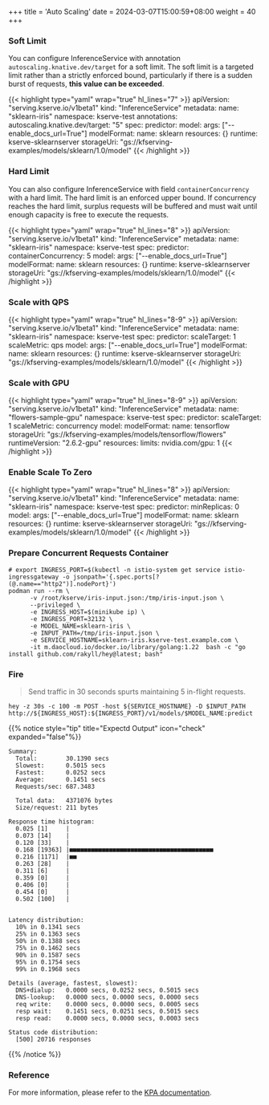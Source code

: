 +++
title = 'Auto Scaling'
date = 2024-03-07T15:00:59+08:00
weight = 40
+++


### Soft Limit
You can configure InferenceService with annotation `autoscaling.knative.dev/target` for a soft limit. The soft limit is a targeted limit rather than a strictly enforced bound, particularly if there is a sudden burst of requests, <b>this value can be exceeded</b>.


{{< highlight type="yaml" wrap="true" hl_lines="7" >}}
apiVersion: "serving.kserve.io/v1beta1"
kind: "InferenceService"
metadata:
  name: "sklearn-iris"
  namespace: kserve-test
  annotations:
    autoscaling.knative.dev/target: "5"
spec:
  predictor:
    model:
      args: ["--enable_docs_url=True"]
      modelFormat:
        name: sklearn
      resources: {}
      runtime: kserve-sklearnserver
      storageUri: "gs://kfserving-examples/models/sklearn/1.0/model"
{{< /highlight >}}


### Hard Limit
You can also configure InferenceService with field `containerConcurrency` with a hard limit. The hard limit is an enforced upper bound. If concurrency reaches the hard limit, surplus requests will be buffered and must wait until enough capacity is free to execute the requests.

{{< highlight type="yaml" wrap="true" hl_lines="8" >}}
apiVersion: "serving.kserve.io/v1beta1"
kind: "InferenceService"
metadata:
  name: "sklearn-iris"
  namespace: kserve-test
spec:
  predictor:
    containerConcurrency: 5
    model:
      args: ["--enable_docs_url=True"]
      modelFormat:
        name: sklearn
      resources: {}
      runtime: kserve-sklearnserver
      storageUri: "gs://kfserving-examples/models/sklearn/1.0/model"
{{< /highlight >}}

### Scale with QPS
{{< highlight type="yaml" wrap="true" hl_lines="8-9" >}}
apiVersion: "serving.kserve.io/v1beta1"
kind: "InferenceService"
metadata:
  name: "sklearn-iris"
  namespace: kserve-test
spec:
  predictor:
    scaleTarget: 1
    scaleMetric: qps
    model:
      args: ["--enable_docs_url=True"]
      modelFormat:
        name: sklearn
      resources: {}
      runtime: kserve-sklearnserver
      storageUri: "gs://kfserving-examples/models/sklearn/1.0/model"
{{< /highlight >}}

### Scale with GPU
{{< highlight type="yaml" wrap="true" hl_lines="8-9" >}}
apiVersion: "serving.kserve.io/v1beta1"
kind: "InferenceService"
metadata:
  name: "flowers-sample-gpu"
  namespace: kserve-test
spec:
  predictor:
    scaleTarget: 1
    scaleMetric: concurrency
    model:
      modelFormat:
        name: tensorflow
      storageUri: "gs://kfserving-examples/models/tensorflow/flowers"
      runtimeVersion: "2.6.2-gpu"
      resources:
        limits:
          nvidia.com/gpu: 1
{{< /highlight >}}

### Enable Scale To Zero
{{< highlight type="yaml" wrap="true" hl_lines="8" >}}
apiVersion: "serving.kserve.io/v1beta1"
kind: "InferenceService"
metadata:
  name: "sklearn-iris"
  namespace: kserve-test
spec:
  predictor:
    minReplicas: 0
    model:
      args: ["--enable_docs_url=True"]
      modelFormat:
        name: sklearn
      resources: {}
      runtime: kserve-sklearnserver
      storageUri: "gs://kfserving-examples/models/sklearn/1.0/model"
{{< /highlight >}}

### Prepare Concurrent Requests Container
```shell
# export INGRESS_PORT=$(kubectl -n istio-system get service istio-ingressgateway -o jsonpath='{.spec.ports[?(@.name=="http2")].nodePort}')
podman run --rm \
      -v /root/kserve/iris-input.json:/tmp/iris-input.json \
      --privileged \
      -e INGRESS_HOST=$(minikube ip) \
      -e INGRESS_PORT=32132 \
      -e MODEL_NAME=sklearn-iris \
      -e INPUT_PATH=/tmp/iris-input.json \
      -e SERVICE_HOSTNAME=sklearn-iris.kserve-test.example.com \
      -it m.daocloud.io/docker.io/library/golang:1.22  bash -c "go install github.com/rakyll/hey@latest; bash"
```

### Fire
> Send traffic in 30 seconds spurts maintaining 5 in-flight requests.
```shell
hey -z 30s -c 100 -m POST -host ${SERVICE_HOSTNAME} -D $INPUT_PATH http://${INGRESS_HOST}:${INGRESS_PORT}/v1/models/$MODEL_NAME:predict
```
{{% notice style="tip" title="Expectd Output" icon="check" expanded="false"%}}
```plaintext
Summary:
  Total:        30.1390 secs
  Slowest:      0.5015 secs
  Fastest:      0.0252 secs
  Average:      0.1451 secs
  Requests/sec: 687.3483
  
  Total data:   4371076 bytes
  Size/request: 211 bytes

Response time histogram:
  0.025 [1]     |
  0.073 [14]    |
  0.120 [33]    |
  0.168 [19363] |■■■■■■■■■■■■■■■■■■■■■■■■■■■■■■■■■■■■■■■■
  0.216 [1171]  |■■
  0.263 [28]    |
  0.311 [6]     |
  0.359 [0]     |
  0.406 [0]     |
  0.454 [0]     |
  0.502 [100]   |


Latency distribution:
  10% in 0.1341 secs
  25% in 0.1363 secs
  50% in 0.1388 secs
  75% in 0.1462 secs
  90% in 0.1587 secs
  95% in 0.1754 secs
  99% in 0.1968 secs

Details (average, fastest, slowest):
  DNS+dialup:   0.0000 secs, 0.0252 secs, 0.5015 secs
  DNS-lookup:   0.0000 secs, 0.0000 secs, 0.0000 secs
  req write:    0.0000 secs, 0.0000 secs, 0.0005 secs
  resp wait:    0.1451 secs, 0.0251 secs, 0.5015 secs
  resp read:    0.0000 secs, 0.0000 secs, 0.0003 secs

Status code distribution:
  [500] 20716 responses
```
{{% /notice %}}

###  Reference
For more information, please refer to the [KPA documentation](https://kserve.github.io/website/master/modelserving/autoscaling/autoscaling).